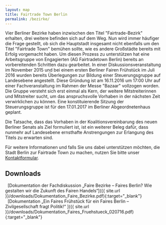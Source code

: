 ```yaml
---
layout: map
title: Fairtrade Town Berlin
permalink: /bezirke/
---
```


Vier Berliner Bezirke haben inzwischen den Titel "Fairtrade-Bezirk" erhalten, drei weitere befinden sich auf dem Weg. Nun wird immer häufiger die Frage gestellt, ob sich die Hauptstadt insgesamt nicht ebenfalls um den Titel "Fairtrade Town" bemühen sollte, wie es andere Großstädte bereits mit Erfolg vorgemacht haben. Um diesen Prozess zu unterstützen hat eine Arbeitsgruppe von Engagierten (AG Fairtradetown Berlin) bereits an vorbereitenden Schritten dazu gearbeitet. In einer Diskussionsveranstaltung im November 2015 und bei einem ersten Berliner Fairen Frühstück im Juli 2016 wurden bereits Überlegungen zur Bildung einer Steuerungsgruppe auf Landesebene angestellt. Diese Gründung ist am 16.11.2016 um 17:00 Uhr auf einer Fachveranstaltung im Rahmen der Messe "Bazaar" vollzogen worden. Die Gruppe versteht sich erst einmal als Kern, der weitere Mitstreiterinnen und Mitstreiter sucht, um das anspruchsvolle Vorhaben in der nächsten Zeit verwirklichen zu können. Eine konstituierende Sitzung der Steuerungsgruppe ist für den 17.01.2017 im Berliner Abgeordnetenhaus geplant. 

Die Tatsache, dass das Vorhaben in der Koalitionsvereinbarung des neuen Berliner Senats als Ziel formuliert ist, ist ein weiterer Beleg dafür, dass nunmehr auf Landesebene ernsthafte Anstrengungen zur Erlangung des Titels zu erwarten sind. 


Für weitere Informationen und falls Sie uns dabei unterstützen möchten, die Stadt Berlin zur Fairtrade Town zu machen, nutzen Sie bitte unser [Kontaktformular]({{site.baseurl}}/kontakt).

## Downloads
<i class='fa fa-download fa-fw'></i>&nbsp;&nbsp;[Dokumentation der Fachdiskussion „Faire Bezirke – Faires Berlin? Wie
gestalten wir die Zukunft des Fairen Handels“]({{ site.url }}/downloads/Dokumentation_Faire_Bezirke.pdf){:target="_blank"}<br />
<i class='fa fa-download fa-fw'></i>&nbsp;&nbsp;[Dokumentation „Ein Faires Frühstück für ein Faires Berlin –
Zivilgesellschaft fragt Politik!“ ]({{ site.url }}/downloads/Dokumentation_Faires_Fruehstueck_020716.pdf){:target="_blank"}



